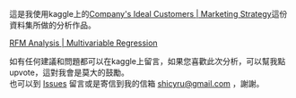 這是我使用kaggle上的[Company's Ideal Customers | Marketing Strategy](https://www.kaggle.com/datasets/whenamancodes/customer-personality-analysis)這份資料集所做的分析作品。

[RFM Analysis | Multivariable Regression](https://www.kaggle.com/code/lisashintw/rfm-analysis-multivariable-regression)

如有任何建議和問題都可以在kaggle上留言，如果您喜歡此次分析，可以幫我點upvote，這對我會是莫大的鼓勵。  
也可以到 [Issues](https://github.com/Andreaouou/Data-Analyst-Porfolio/issues) 留言或是寄信到我的信箱 shicyru@gmail.com ，謝謝。
